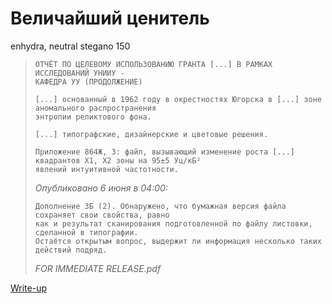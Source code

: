 # Величайший ценитель

enhydra, neutral stegano 150

> ```
> ОТЧЁТ ПО ЦЕЛЕВОМУ ИСПОЛЬЗОВАНИЮ ГРАНТА [...] В РАМКАХ ИССЛЕДОВАНИЙ УНИИУ -
> КАФЕДРА УУ (ПРОДОЛЖЕНИЕ)
> 
> [...] основанный в 1962 году в окрестностях Югорска в [...] зоне аномального распространения
> энтропии реликтового фона.
> 
> [...] типографские, дизайнерские и цветовые решения.
> 
> Приложение 864Ж, З: файл, вызывающий изменение роста [...] квадрантов Х1, Х2 зоны на 95±5 Уц/кБ²
> явлений интуитивной частотности.
> ```
>
> *Опубликовано 6 июня в 04:00:*
> 
> ```
> Дополнение 3Б (2). Обнаружено, что бумажная версия файла сохраняет свои свойства, равно
> как и результат сканирования подготовленной по файлу листовки, сделанной в типографии.
> Остаётся открытым вопрос, выдержит ли информация несколько таких действий подряд.
> ```
>
> *FOR IMMEDIATE RELEASE.pdf*

[Write-up](WRITEUP.md)
